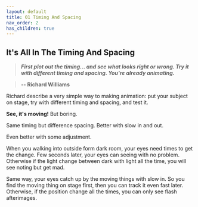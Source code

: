 ```yaml
---
layout: default
title: 01 Timing And Spacing
nav_order: 2
has_children: true
---
```


## It's All In The Timing And Spacing
> **_First plot out the timing... and see what looks right or wrong. Try it with different timing and spacing. You're already animating._**

> **-- Richard Williams**

Richard describe a very simple way to making animation: put your subject on stage, try with different timing and spacing, and test it.

**See, it's moving!** But boring.
<div id="coin_a" style="max-width:600px;"></div>

Same timing but difference spacing. Better with slow in and out.
<div id="coin_b" style="max-width:600px;"></div>

Even better with some adjustment.
<div id="coin_c" style="max-width:600px;"></div>
<script>
  var coin_a = bodymovin.loadAnimation({
    container: document.getElementById('coin_a'),
    renderer: 'svg',
    loop: true,
    autoplay: true,
    path: '../lottie/04_coin_a.json'
  });
  var coin_b = bodymovin.loadAnimation({
    container: document.getElementById('coin_b'),
    renderer: 'svg',
    loop: true,
    autoplay: true,
    path: '../lottie/04_coin_b.json'
  });
  var coin_c = bodymovin.loadAnimation({
    container: document.getElementById('coin_c'),
    renderer: 'svg',
    loop: true,
    autoplay: true,
    path: '../lottie/04_coin_c.json'
  });
</script>

When you walking into outside form dark room, your eyes need times to get the change. Few seconds later, your eyes can seeing with no problem. Otherwise if the light change between dark with light all the time, you will see noting but get mad.

Same way, your eyes catch up by the moving things with slow in. So you find the moving thing on stage first, then you can track it even fast later. Otherwise, if the position change all the times, you can only see flash afterimages.
